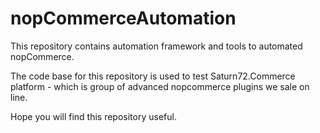 # nopCommerceAutomation
This repository contains automation framework and tools to automated nopCommerce.

The code base for this repository is used to test Saturn72.Commerce platform - which is group of advanced nopcommerce plugins we sale on line.

Hope you will find this repository useful.
